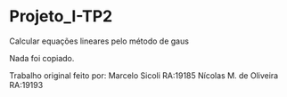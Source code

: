 # Projeto_I-TP2
Calcular equações lineares pelo método de gaus

Nada foi copiado.

Trabalho original feito por:
Marcelo Sicoli           RA:19185
Nícolas M. de Oliveira   RA:19193
